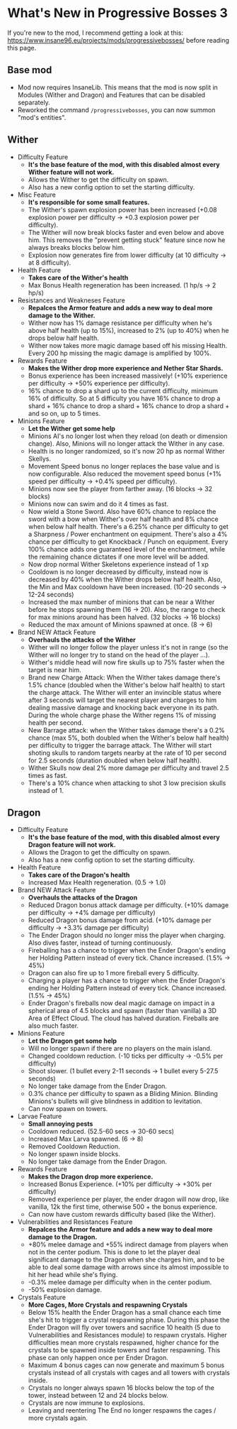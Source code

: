 # What's New in Progressive Bosses 3

If you're new to the mod, I recommend getting a look at this: https://www.insane96.eu/projects/mods/progressivebosses/ before reading this page.

## Base mod
* Mod now requires InsaneLib. This means that the mod is now split in Modules (Wither and Dragon) and Features that can be disabled separately.
* Reworked the command `/progressivebosses`, you can now summon "mod's entities".

## Wither
* Difficulty Feature
    * **It's the base feature of the mod, with this disabled almost every Wither feature will not work.**
    * Allows the Wither to get the difficulty on spawn.
    * Also has a new config option to set the starting difficulty.
* Misc Feature
    * **It's responsible for some small features.**
    * The Wither's spawn explosion power has been increased (+0.08 explosion power per difficulty -> +0.3 explosion power per difficulty).
    * The Wither will now break blocks faster and even below and above him. This removes the "prevent getting stuck" feature since now he always breaks blocks below him.
    * Explosion now generates fire from lower difficulty (at 10 difficulty -> at 8 difficulty).
* Health Feature
    * **Takes care of the Wither's health**
    * Max Bonus Health regeneration has been increased. (1 hp/s -> 2 hp/s)
* Resistances and Weakneses Feature
    * **Repalces the Armor feature and adds a new way to deal more damage to the Wither.**
    * Wither now has 1% damage resistance per difficulty when he's above half health (up to 15%), increased to 2% (up to 40%) when he drops below half health.
    * Wither now takes more magic damage based off his missing Health. Every 200 hp missing the magic damage is amplified by 100%.
* Rewards Feature
    * **Makes the Wither drop more experience and Nether Star Shards.**
    * Bonus experience has been increased massively! (+10% experience per difficulty -> +50% experience per difficulty).
    * 16% chance to drop a shard up to the current difficulty, minimum 16% of difficulty. So at 5 difficulty you have 16% chance to drop a shard + 16% chance to drop a shard + 16% chance to drop a shard + and so on, up to 5 times.
* Minions Feature
    * **Let the Wither get some help**
    * Minions AI's no longer lost when they reload (on death or dimension change). Also, Minions will no longer attack the Wither in any case.
    * Health is no longer randomized, so it's now 20 hp as normal Wither Skellys.
    * Movement Speed bonus no longer replaces the base value and is now configurable. Also reduced the movement speed bonus (+1% speed per difficulty -> +0.4% speed per difficulty).
    * Minions now see the player from farther away. (16 blocks -> 32 blocks)
    * Minions now can swim and do it 4 times as fast.
    * Now wield a Stone Sword. Also have 60% chance to replace the sword with a bow when Wither's over half health and 8% chance when below half health. There's a 6.25% chance per difficulty to get a Sharpness / Power enchantment on equipment. There's also a 4% chance per difficulty to get Knockback / Punch on equipment. Every 100% chance adds one guaranteed level of the enchantment, while the remaining chance dictates if one more level will be added.
    * Now drop normal Wither Skeletons experience instead of 1 xp
    * Cooldown is no longer decreased by difficulty, instead now is decreased by 40% when the Wither drops below half health. Also, the Min and Max cooldown have been increased. (10-20 seconds -> 12-24 seconds)
    * Increased the max number of minions that can be near a Wither before he stops spawning them (16 -> 20). Also, the range to check for max minions around has been halved. (32 blocks -> 16 blocks)
    * Reduced the max amount of Minions spawned at once. (8 -> 6)
* Brand NEW Attack Feature
    * **Overhauls the attacks of the Wither**
    * Wither will no longer follow the player unless it's not in range (so the Wither will no longer try to stand on the head of the player ...).
    * Wither's middle head will now fire skulls up to 75% faster when the target is near him.
    * Brand new Charge Attack: When the Wither takes damage there's 1.5% chance (doubled when the Wither's below half health) to start the charge attack. The Wither will enter an invincible status where after 3 seconds will target the nearest player and charges to him dealing massive damage and knocking back everyone in its path. During the whole charge phase the Wither regens 1% of missing health per second.
    * New Barrage attack: when the Wither takes damage there's a 0.2% chance (max 5%, both doubled when the Wither's below half health) per difficulty to trigger the barrage attack. The Wither will start shoting skulls to random targets nearby at the rate of 10 per second for 2.5 seconds (duration doubled when below half health).
    * Wither Skulls now deal 2% more damage per difficulty and travel 2.5 times as fast.
    * There's a 10% chance when attacking to shot 3 low precision skulls instead of 1.
  
## Dragon
* Difficulty Feature
    * **It's the base feature of the mod, with this disabled almost every Dragon feature will not work.**
    * Allows the Dragon to get the difficulty on spawn.
    * Also has a new config option to set the starting difficulty.
* Health Feature
    * **Takes care of the Dragon's health**
    * Increased Max Health regeneration. (0.5 -> 1.0)
* Brand NEW Attack Feature
    * **Overhauls the attacks of the Dragon**
    * Reduced Dragon bonus attack damage per difficulty. (+10% damage per difficulty -> +4% damage per difficulty)
    * Reduced Dragon bonus damage from acid. (+10% damage per difficulty -> +3.3% damage per difficulty)
    * The Ender Dragon should no longer miss the player when charging. Also dives faster, instead of turning continuously.
    * Fireballing has a chance to trigger when the Ender Dragon's ending her Holding Pattern instead of every tick. Chance increased. (1.5% -> 45%)
    * Dragon can also fire up to 1 more fireball every 5 difficulty.
    * Charging a player has a chance to trigger when the Ender Dragon's ending her Holding Pattern instead of every tick. Chance increased. (1.5% -> 45%)
    * Ender Dragon's fireballs now deal magic damage on impact in a spherical area of 4.5 blocks and spawn (faster than vanilla) a 3D Area of Effect Cloud. The cloud has halved duration. Fireballs are also much faster.
* Minions Feature
    * **Let the Dragon get some help**
    * Will no longer spawn if there are no players on the main island.
    * Changed cooldown reduction. (-10 ticks per difficulty -> -0.5% per difficulty)
    * Shoot slower. (1 bullet every 2-11 seconds -> 1 bullet every 5-27.5 seconds)
    * No longer take damage from the Ender Dragon.
    * 0.3% chance per difficulty to spawn as a Bliding Minion. Blinding Minions's bullets will give blindness in addition to levitation.
    * Can now spawn on towers.
* Larvae Feature
    * **Small annoying pests**
    * Cooldown reduced. (52.5-60 secs -> 30-60 secs)
    * Increased Max Larva spawned. (6 -> 8)
    * Removed Cooldown Reduction.
    * No longer spawn inside blocks.
    * No longer take damage from the Ender Dragon.
* Rewards Feature
    * **Makes the Dragon drop more experience.**
    * Increased Bonus Experience. (+10% per difficulty -> +30% per difficulty)
    * Removed experience per player, the ender dragon will now drop, like vanilla, 12k the first time, otherwise 500 + the bonus experience.
    * Can now have custom rewards difficulty based (like the Wither).
* Vulnerabilities and Resistances Feature
    * **Repalces the Armor feature and adds a new way to deal more damage to the Dragon.**
    * +80% melee damage and +55% indirect damage from players when not in the center podium. This is done to let the player deal significant damage to the Dragon when she charges him, and to be able to deal some damage with arrows since its almost impossible to hit her head while she's flying.
    * -0.3% melee damage per difficulty when in the center podium.
    * -50% explosion damage.
* Crystals Feature
    * **More Cages, More Crystals and respawning Crystals**
    * Below 15% health the Ender Dragon has a small chance each time she's hit to trigger a crystal respawning phase. During this phase the Ender Dragon will fly over towers and sacrifice 10 health (5 due to Vulnerabilities and Resistances module) to respawn crystals. Higher difficulties mean more crystals respawned, higher chance for the crystals to be spawned inside towers and faster respawning. This phase can only happen once per Ender Dragon.
    * Maximum 4 bonus cages can now generate and maximum 5 bonus crystals instead of all crystals with cages and all towers with crystals inside.
    * Crystals no longer always spawn 16 blocks below the top of the tower, instead between 12 and 24 blocks below.
    * Crystals are now immune to explosions.
    * Leaving and reentering The End no longer respawns the cages / more crystals again.